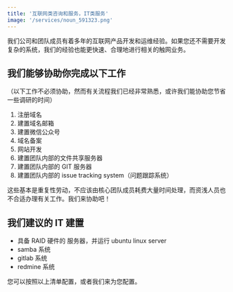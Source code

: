 ```yaml
---
title: '互联网类咨询和服务，IT类服务'
image: '/services/noun_591323.png'
---
```


我们公司和团队成员有着多年的互联网产品开发和运维经验。如果您还不需要开发复杂的系统，我们的经验也能更快速、合理地进行相关的触网业务。

## 我们能够协助你完成以下工作

（以下工作不必须协助，然而有关流程我们已经非常熟悉，或许我们能协助您节省一些调研的时间）

1. 注册域名
2. 建置域名邮箱
3. 建置微信公众号
4. 域名备案
5. 网站开发
6. 建置团队内部的文件共享服务器
6. 建置团队内部的 GIT 服务器
7. 建置团队内部的 issue tracking system（问题跟踪系统）

这些基本是重复性劳动，不应该由核心团队成员耗费大量时间处理，而资浅人员也不合适办理有关工作。我们来协助吧！


## 我们建议的 IT 建置

- 具备 RAID 硬件的 服务器，并运行 ubuntu linux server
- samba 系统
- gitlab 系统
- redmine 系统

您可以按照以上清单配置，或者我们来为您配置。